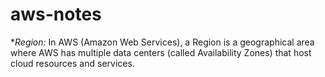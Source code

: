 # aws-notes

**Region:* In AWS (Amazon Web Services), a Region is a geographical area where AWS has multiple data centers (called Availability Zones) that host cloud resources and services.
